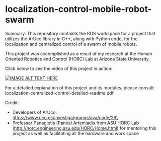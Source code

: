 # localization-control-mobile-robot-swarm
Summary: This repository containts the ROS workspace for a project that utilizes the ArUco library in C++, along with Python code, for the localization and centralized control of a swarm of mobile robots.

This project was accomplished as a result of my research at the Human Oriented Robotics and Control (HORC) Lab at Arizona State University.

Click below to see the video of this project in action:

[![IMAGE ALT TEXT HERE](https://img.youtube.com/vi/yhc8r4Ml8Wc/0.jpg)](https://www.youtube.com/watch?v=yhc8r4Ml8Wc)

For a detailed explanation of this project and its modules, please consult: localization-centralized-control-detailed-readme.pdf

Credit:
- Developers of ArUco: https://www.uco.es/investiga/grupos/ava/node/26\
- Professor Panagiotis (Panos) Artemiadis from ASU HORC Lab (http://horc.engineering.asu.edu/HORC/Home.html) for mentoring this project as well as facilitating all the hardware and work space
